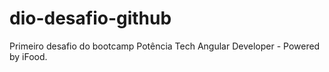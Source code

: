 # dio-desafio-github

Primeiro desafio do bootcamp Potência Tech Angular Developer - Powered by iFood.
